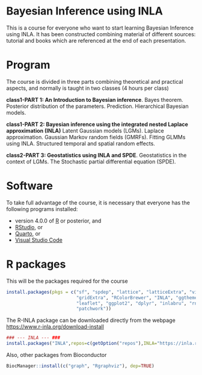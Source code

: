 
Bayesian Inference using INLA
================
This is a course for everyone who want to start learning Bayesian Inference using INLA. It has been constructed combining material of different sources: tutorial and books which are referenced at the end of each presentation.


# Program
The course is divided in three parts combining theoretical and practical aspects, and normally is taught in two classes (4 hours per class)

**class1-PART 1: An Introduction to Bayesian inference**. Bayes theorem. Posterior distribution of the parameters. Prediction. Hierarchical Bayesian models.
 
**class1-PART 2: Bayesian inference using the integrated nested Laplace approximation (INLA)** Latent Gaussian models (LGMs). Laplace approximation. Gaussian Markov random fields (GMRFs). Fitting GLMMs using INLA. Structured temporal and spatial random effects.
 
**class2-PART 3: Geostatistics using INLA and SPDE**. Geostatistics in the context of LGMs. The Stochastic partial differential equation (SPDE). 
 

# Software

To take full advantage of the course, it is necessary that everyone has the following programs installed:

- version 4.0.0 of [R](https://cran.r-project.org/) or posterior, and
- [RStudio](https://www.rstudio.com/products/rstudio/download/), or
- [Quarto](https://quarto.org/docs/get-started/), or
- [Visual Studio Code](https://code.visualstudio.com/download)


# R packages

This will be the packages required for the course

```r
install.packages(pkgs = c("sf", "spdep", "lattice", "latticeExtra", "viridis", 
                          "gridExtra", "RColorBrewer", "INLA", "ggthemes", 
                          "leaflet", "ggplot2", "dplyr", "inlabru", "rnaturalearth", 
                          "patchwork"))

```

The R-INLA package can be downloaded directly from the webpage https://www.r-inla.org/download-install

```r
### --- INLA --- ###
install.packages("INLA",repos=c(getOption("repos"),INLA="https://inla.r-inla-download.org/R/stable"), dep=TRUE)
```

Also, other packages from Bioconductor
```r
BiocManager::install(c("graph", "Rgraphviz"), dep=TRUE)
```

